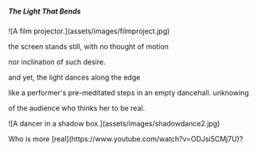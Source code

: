 <h5> The Light That Bends</h5>
![A film projector.](assets/images/filmproject.jpg)

<p> the screen stands still, with no thought of motion</p>
<p>nor inclination of such desire.</p>
<p>and yet, the light dances along the edge</p>
like a performer's pre-meditated steps in an empty dancehall. unknowing  
<p>of the audience who thinks her to be real.</p>
![A dancer in a shadow box.](assets/images/shadowdance2.jpg)
<p>Who is more [real](https://www.youtube.com/watch?v=ODJsi5CMj7U)?</p>
